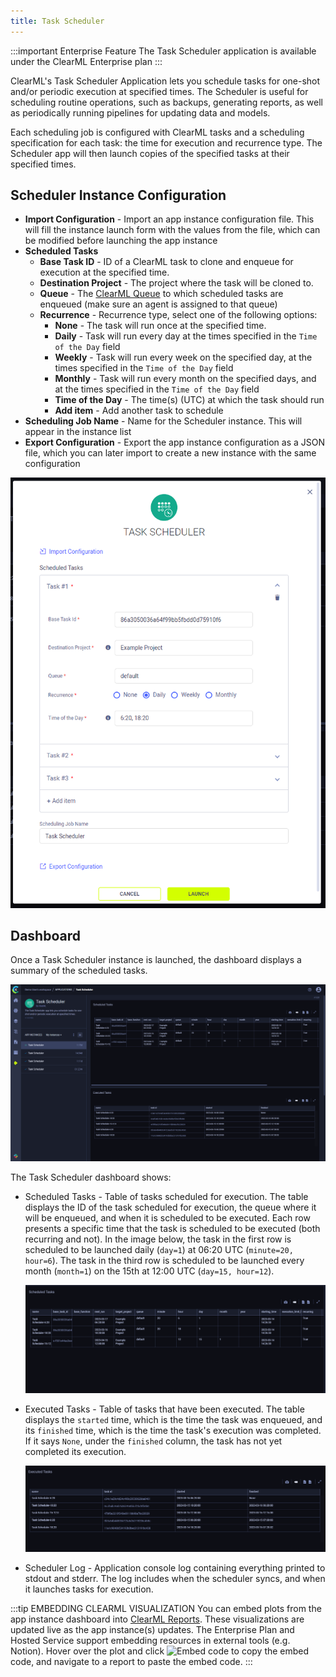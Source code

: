 ```yaml
---
title: Task Scheduler
---
```


:::important Enterprise Feature
The Task Scheduler application is available under the ClearML Enterprise plan
:::

ClearML's Task Scheduler Application lets you schedule tasks for one-shot and/or periodic execution at specified times. 
The Scheduler is useful for scheduling routine operations, such as backups, generating reports, as well 
as periodically running pipelines for updating data and models. 

Each scheduling job is configured with ClearML tasks and a scheduling specification for each task: the time 
for execution and recurrence type. The Scheduler app will then launch copies of the specified tasks at their specified 
times. 

## Scheduler Instance Configuration

* **Import Configuration** - Import an app instance configuration file. This will fill the instance launch form with the 
  values from the file, which can be modified before launching the app instance
* **Scheduled Tasks** 
  * **Base Task ID** - ID of a ClearML task to clone and enqueue for execution at the specified time. 
  * **Destination Project** - The project where the task will be cloned to.
  * **Queue** - The [ClearML Queue](../../fundamentals/agents_and_queues.md#what-is-a-queue) to which scheduled tasks are enqueued (make sure an agent is assigned to that queue)
  * **Recurrence** - Recurrence type, select one of the following options:
    * **None** - The task will run once at the specified time.
    * **Daily** - Task will run every day at the times specified in the `Time of the Day` field
    * **Weekly** - Task will run every week on the specified day, at the times specified in the `Time of the Day` field
    * **Monthly** - Task will run every month on the specified days, and at the times specified in the `Time of the Day` field
    * **Time of the Day** - The time(s) (UTC) at which the task should run
    * **Add item** - Add another task to schedule 
* **Scheduling Job Name** - Name for the Scheduler instance. This will appear in the instance list
* **Export Configuration** - Export the app instance configuration as a JSON file, which you can later import to create 
  a new instance with the same configuration 

![TaskScheduler instance launch form](../../img/apps_taskscheduler_wizard.png)

 
## Dashboard

Once a Task Scheduler instance is launched, the dashboard displays a summary of the scheduled tasks.

![TaskScheduler dashboard](../../img/apps_taskscheduler_dashboard.png)

The Task Scheduler dashboard shows:
* Scheduled Tasks - Table of tasks scheduled for execution. The table displays the ID of the task scheduled for execution,
  the queue where it will be enqueued, and when it is scheduled to be executed. Each row presents a specific time that 
  the task is scheduled to be executed (both recurring and not). In the image below, the task in the first row is 
  scheduled to be launched daily (`day=1`) at 06:20 UTC (`minute=20, hour=6`).
  The task in the third row is scheduled to be launched every month (`month=1`) on the 15th at 12:00 UTC (`day=15, hour=12`).
  
  ![TaskScheduler scheduler tasks](../../img/apps_taskscheduler_scheduled_tasks.png)
* Executed Tasks - Table of tasks that have been executed. The table displays the `started` time, which is the time
  the task was enqueued, and its `finished` time, which is the time the task's execution was completed. If it says `None`,
  under the `finished` column, the task has not yet completed its execution. 
  
  ![TaskScheduler executed tasks](../../img/apps_taskscheduler_executed_tasks.png)

* Scheduler Log - Application console log containing everything printed to stdout and stderr. The log 
  includes when the scheduler syncs, and when it launches tasks for execution.   
 
:::tip EMBEDDING CLEARML VISUALIZATION
You can embed plots from the app instance dashboard into [ClearML Reports](../webapp_reports.md). These visualizations 
are updated live as the app instance(s) updates. The Enterprise Plan and Hosted Service support embedding resources in 
external tools (e.g. Notion). Hover over the plot and click <img src="/docs/latest/icons/ico-plotly-embed-code.svg" alt="Embed code" className="icon size-md space-sm" /> 
to copy the embed code, and navigate to a report to paste the embed code.
:::

